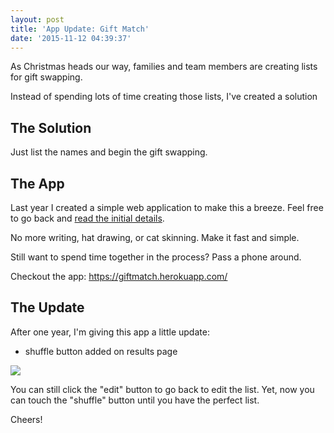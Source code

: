 ```yaml
---
layout: post
title: 'App Update: Gift Match'
date: '2015-11-12 04:39:37'
---
```


As Christmas heads our way, families and team members are creating lists for gift swapping.

Instead of spending lots of time creating those lists, I've created a solution

## The Solution
Just list the names and begin the gift swapping.

## The App
Last year I created a simple web application to make this a breeze. Feel free to go back and [read the initial details](http://blog.chancesmith.org/gift-match-app/).

No more writing, hat drawing, or cat skinning. Make it fast and simple.

Still want to spend time together in the process? Pass a phone around.

Checkout the app: https://giftmatch.herokuapp.com/

## The Update
After one year, I'm giving this app a little update:

- shuffle button added on results page

![](/content/images/2015/11/Screen-Shot-2015-11-10-at-1-54-11-AM.png)

You can still click the "edit" button to go back to edit the list. Yet, now you can touch the "shuffle" button until you have the perfect list.

Cheers!